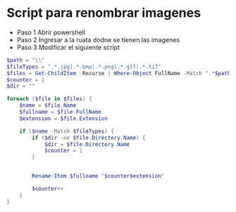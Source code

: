 # Script para renombrar imagenes #

- Paso 1 Abrir powershell
- Paso 2 Ingresar a la ruata dodne se tienen las imagenes
- Paso 3 Modificar el siguiente script

```powershell
$path = "\\"
$fileTypes = ".*.jpg|.*.bmp|.*.png|.*.gif|.*.tif"
$files = Get-ChildItem -Recurse | Where-Object FullName -Match ".*$path*"
$counter = 1
$dir = ""

foreach ($file in $files) {
    $name = $file.Name
    $fullname = $file.FullName
    $extension = $file.Extension

    if ($name -Match $fileTypes) {
        if ($dir -ne $file.Directory.Name) {
            $dir = $file.Directory.Name
            $counter = 1
        }


        Rename-Item $fullname "$counter$extension"

        $counter++
    }
}
```
